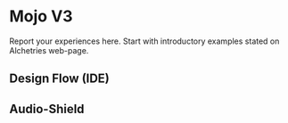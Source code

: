 # Mojo V3

Report your experiences here.
Start with introductory examples stated on Alchetries web-page.

## Design Flow (IDE)

## Audio-Shield


